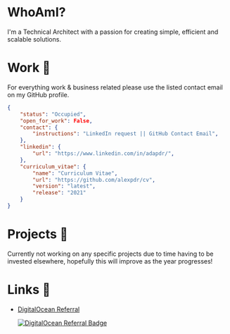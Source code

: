 # WhoAmI?
I'm a Technical Architect with a passion for creating simple, efficient and scalable solutions.


# Work 💼
For everything work & business related please use the listed contact email on my GitHub profile. 
```json
{
    "status": "Occupied",
    "open_for_work": False,
    "contact": {
        "instructions": "LinkedIn request || GitHub Contact Email",
    },
    "linkedin": {
        "url": "https://www.linkedin.com/in/adapdr/",
    },
    "curriculum_vitae": {
        "name": "Curriculum Vitae",
        "url": "https://github.com/alexpdr/cv",
        "version": "latest",
        "release": "2021"
    }
}
```

# Projects 🚀
Currently not working on any specific projects due to time having to be invested elsewhere,
hopefully this will improve as the year progresses!

# Links 🔗

- [DigitalOcean Referral](https://m.do.co/c/b9b1114c454f)

    <a href="https://www.digitalocean.com/?refcode=b9b1114c454f&utm_campaign=Referral_Invite&utm_medium=Referral_Program&utm_source=badge"><img src="https://web-platforms.sfo2.digitaloceanspaces.com/WWW/Badge%202.svg" alt="DigitalOcean Referral Badge" /></a>
